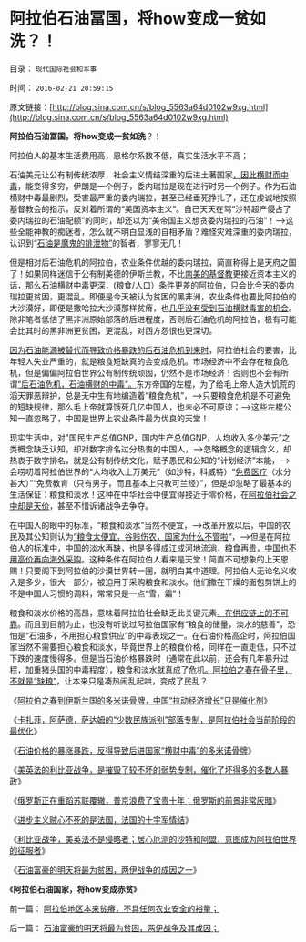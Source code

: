 # 阿拉伯石油冨国，将how变成一贫如洗？！

目录： `现代国际社会和军事` 

时间： `2016-02-21 20:59:15` 

原文链接：[http://blog.sina.com.cn/s/blog_5563a64d0102w9xg.html](http://blog.sina.com.cn/s/blog_5563a64d0102w9xg.html)

**阿拉伯石油冨国，将how变成一贫如洗**？！

阿拉伯人的基本生活费用高，恩格尔系数不低，真实生活水平不高；

石油美元让公有制传统浓厚，社会主义情结深重的后进土著国家[，因此横财而中毒](../../../2016/2/16/“横财中毒”的多米诺骨牌，苏东巨变到阿拉伯之春.md)，能变得多穷，伊朗是一个例子，委内瑞拉是现在进行时另一个例子。作为石油横财中毒最剧烈，受害最严重的委内瑞拉，甚至已经垂死挣扎了，还在虔诚地按照基督教会的指示，反对着所谓的“美国资本主义”。自已天天在骂“沙特超产侵占了委内瑞拉的石油配额”的同时，却还以为“美帝国主义想贪委内瑞拉的石油”！——>这些全能神教的痴迷者，怎么就不明白显浅的自相矛盾？难怪灾难深重的委内瑞拉，认识到“[石油是魔鬼的排泄物”](../../../2014/12/20/资本定律：石油是魔鬼的排泄物，让社会主义国家更贫困.md)的智者，寥寥无几！

但是相对后石油危机的阿拉伯，农业条件优越的委内瑞拉，简直称得上是天府之国了！如果同样迷信于公有制美德的伊斯兰教，不比[南美的基督教](../../../2014/1/24/天主教社会主义，南美暴力革命的温床.md)更接近资本主义的话，那么石油横财中毒更深，(粮食/人口）条件更差的阿拉伯，只会比今天的委内瑞拉更贫困，更混乱。即便是今天被认为贫困的黑非洲，农业条件也要比阿拉伯的大沙漠好，即便是撒哈拉大沙漠那样贫瘠，也[几乎没有受到石油横财毒害的机会](../../../2012/5/24/石油横财维稳十几年，送了苏联的命！.md)。除非笔者低估了黑非洲原始部落的后进程度，否则后石油危机的阿拉伯，极有可能会比其时的黑非洲更贫困，更混乱，对西方怨恨也更深切。

[因为石油能源被替代而导致价格暴跌的后石油危机到来时](../../../2012/5/23/石油危机发横财，延误了苏联改革而灭亡.md)，阿拉伯社会的要害，比年轻人失业严重的，就是粮食短缺真的会变成危机。市场经济中不会存在粮食危机，但是偏偏阿拉伯世界公有制传统顽固，仍然不是市场经济！否则也不会有所谓[“后石油危机，石油横财的中毒”。](../../../2012/5/23/苏联的经济模式与阿拉伯产油国和伊朗.md)东方帝国的左棍，为了给毛上帝人造大饥荒的滔天罪恶辩护，总是无中生有地编造着“粮食危机”，——>只要粮食危机是不可避免的短缺规律，那么毛上帝就算饿死几亿中国人，也未必不可原谅；——>这些左棍公知一直忽略了，中国是世界上农业条件最为优良的天堂！

现实生活中，对"国民生产总值GNP，国内生产总值GNP，人均收入多少美元”之类概念缺乏认知，却对数字排名过分热衷的中国人，——>忽略概念的逻辑含义，却热衷于数字排名，就是公有制传统文化，赋予愚民和公知的“计划经济”本能，——>会唠叨着阿拉伯世界的“人均收入上万美元”（如沙特，科威特）“[免费医疗](../../../2009/6/3/朝鲜是个天堂，衣食住行减肥死都免费.md)（水分甚大）”“免费教育（只有男子，而且基本上只教可兰经）”，但是却忽略了最基本的生活保证：粮食和淡水！这种在中华社会中便宜得接近于零价格，在[阿拉伯社会之中却是天价](../../../2010/4/16/两河文明淡水生死战；文明“统一”是死亡前的挣扎.md)，甚至不惜诉诸战争去争夺。

在中国人的眼中的标准，“粮食和淡水”当然不便宜，——>改革开放以后，中国的农民及其公知则认为[“粮食太便宜，谷贱伤农，国家为什么不管啦](../../../2010/11/16/农产品涨1-消费价格涨100-，农民收入不会提高.md)“，——>但是在阿拉伯人的标准中，中国的淡水再缺，也是多得成江成河地流淌，[粮食再贵，中国也不用高价再向海外采购](../../../2009/11/21/中国历史人口和国际市场及国家粮食安全.md)。这种条件在阿拉伯人看来是天堂！简直不可想象的上天恩赐！只要阁下到阿拉伯的沙漠世界转一圈，就明白其中道理。阿拉伯人无论名义收入是多少，很大一部分，被迫用于采购粮食和淡水。他们撒在干燥的面包剪饼上的不是中国人习惯的调料，常常只是一点“雪，霜”！

粮食和淡水价格的高昂，意味着阿拉伯社会缺乏此关键元素[，在供应链上的不可靠](../../../2011/12/23/饥荒与公有制相伴随；中世纪特权经济瓦解过程中的饥荒成因；.md)。而且到目前为止，也没有听说过阿拉伯国家有“粮食的储量，淡水的慈善”，恐怕是“石油多，不用担心粮食供应”的中毒表现之一。在石油价格高企时，阿拉伯国家当然不需要担心粮食和淡水，毕竟世界上的粮食价格，同样在一直走低，只不过下跌的速度慢得多。但是当石油价格暴跌时（通常在此以前，还会有几年暴升过程，加重猪头国的中毒程度），粮食和淡水就真成了危机[。阿拉伯之春在骨子里，不就是“缺粮”](http://darthvad.blog.sohu.com/250213556.html)，让本来只是凑热闹乱起哄，变成了民乱？

《[阿拉伯之春到伊斯兰国的多米诺骨牌，中国“拉动经济增长”只是催化剂](../../../2016/2/15/阿拉伯之春到伊斯兰国的多米诺骨牌.md)》

《[卡扎菲，阿萨德，萨达姆的“少数民族派别”部落专制，是阿拉伯社会当前阶段的最优化](../../../2016/2/16/专制，独裁”在部落化的阿拉伯社会的当前必要性；.md)》

《[石油价格的暴涨暴跌，反得导致后进国家“横财中毒”的多米诺骨牌](../../../2016/2/16/“横财中毒”的多米诺骨牌，苏东巨变到阿拉伯之春.md)》

《[美英法的利比亚战争，是摧毁了较不坏的弱势专制，催化了坏得多的多数人暴政](../../../2016/2/17/“多数人暴政＝公有制民主＝人民民主专政”是较坏的专制；.md)》

《[俄罗斯正在重蹈苏联覆辙，普京浪费了宝贵十年；俄罗斯的前景非常灰暗](../../../2016/2/17/俄罗斯正在重蹈苏联覆辙，普京浪费了宝贵十年.md)》

《[进步主义贼心不死的是法国，法国的十字军情结](../../../2016/2/18/进步主义贼心不死的是法国的十字军情结；.md)》

《[利比亚战争，美英法不是侵略者；居心厄测的沙特和阿盟，意图成为阿拉伯世界的征服者](../../../2016/2/19/利比亚战争，美英法不是侵略者.md)》

《[石油富豪的明天将最为贫困，两伊战争的成因之一](../../../2016/2/19/石油富豪的明天将最为贫困，两伊战争及其成因；.md)》

《**阿拉伯石油国家，将how变成赤贫**》

前一篇： [阿拉伯地区本来贫瘠，不具任何农业安全的裕量；](../../../2016/2/22/阿拉伯地区本来贫瘠，不具任何农业安全的裕量；.md)

后一篇： [石油富豪的明天将最为贫困，两伊战争及其成因；](../../../2016/2/19/石油富豪的明天将最为贫困，两伊战争及其成因；.md)

